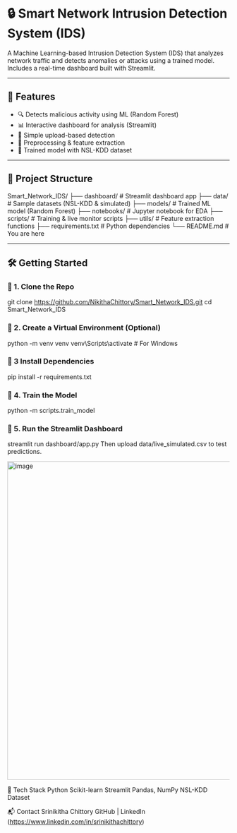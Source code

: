 # 🔒 Smart Network Intrusion Detection System (IDS)

A Machine Learning-based Intrusion Detection System (IDS) that analyzes network traffic and detects anomalies or attacks using a trained model. Includes a real-time dashboard built with Streamlit.

---

## 🚀 Features

- 🔍 Detects malicious activity using ML (Random Forest)
- 📊 Interactive dashboard for analysis (Streamlit)
- 📁 Simple upload-based detection
- 🧠 Preprocessing & feature extraction
- 💾 Trained model with NSL-KDD dataset

---

## 📂 Project Structure
Smart_Network_IDS/
├── dashboard/ # Streamlit dashboard app
├── data/ # Sample datasets (NSL-KDD & simulated)
├── models/ # Trained ML model (Random Forest)
├── notebooks/ # Jupyter notebook for EDA
├── scripts/ # Training & live monitor scripts
├── utils/ # Feature extraction functions
├── requirements.txt # Python dependencies
└── README.md # You are here


---

## 🛠️ Getting Started

### 🔹 1. Clone the Repo
git clone https://github.com/NikithaChittory/Smart_Network_IDS.git
cd Smart_Network_IDS


### 🔹 2. Create a Virtual Environment (Optional)
python -m venv venv
venv\Scripts\activate     # For Windows

### 🔹 3 Install Dependencies
pip install -r requirements.txt

### 🔹 4. Train the Model
python -m scripts.train_model

### 🔹 5. Run the Streamlit Dashboard
streamlit run dashboard/app.py
Then upload data/live_simulated.csv to test predictions.

<img width="1366" height="722" alt="image" src="https://github.com/user-attachments/assets/076c02e1-706a-42dd-9b1e-b1323aa25212" />

🤖 Tech Stack
Python
Scikit-learn
Streamlit
Pandas, NumPy
NSL-KDD Dataset

📬 Contact
Srinikitha Chittory
GitHub | LinkedIn (https://www.linkedin.com/in/srinikithachittory)
